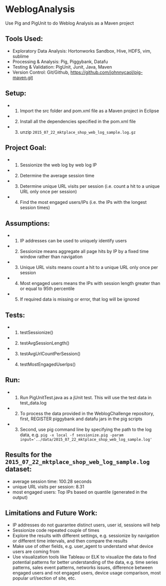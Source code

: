 # WeblogAnalysis

Use Pig and PigUnit to do Weblog Analysis as a Maven project

## Tools Used:
- Exploratory Data Analysis: Hortonworks Sandbox, Hive, HDFS, vim, sublime 
- Processing & Analysis: Pig, Piggybank, Datafu
- Testing & Validation: PigUnit, Junit, Java, Maven
- Version Control: Git/Github, https://github.com/johnnycaol/pig-maven.git

## Setup:
- 1. Import the src folder and pom.xml file as a Maven project in Eclipse
- 2. Install all the dependencies specified in the pom.xml file
- 3. unzip `2015_07_22_mktplace_shop_web_log_sample.log.gz`

## Project Goal:
- 1. Sessionize the web log by web log IP
- 2. Determine the average session time
- 3. Determine unique URL visits per session (i.e. count a hit to a unique URL only once per session)
- 4. Find the most engaged users/IPs (i.e. the IPs with the longest session times)

## Assumptions:
- 1. IP addresses can be used to uniquely identify users
- 2. Sessionize means aggregate all page hits by IP by a fixed time window rather than navigation
- 3. Unique URL visits means count a hit to a unique URL only once per session
- 4. Most engaged users means the IPs with session length greater than or equal to 95th percentile
- 5. If required data is missing or error, that log will be ignored

## Tests:
- 1. testSessionize()
- 2. testAvgSessionLength()
- 3. testAvgUrlCountPerSession()
- 4. testMostEngagedUserIps()

## Run:
- 1. Run PigUnitTest.java as a jUnit test. This will use the test data in test_data.log
- 2. To process the data provided in the WeblogChallenge repository, first, REGISTER piggybank and datafu jars in the pig scripts
- 3. Second, use pig command line by specifying the path to the log data,
e.g. `pig -x local -f sessionize.pig -param input='../data/2015_07_22_mktplace_shop_web_log_sample.log'`

## Results for the `2015_07_22_mktplace_shop_web_log_sample.log` dataset:
- average session time: 100.28 seconds
- unique URL visits per session: 8.31
- most engaged users: Top IPs based on quantile (generated in the output)

## Limitations and Future Work:
- IP addresses do not guarantee distinct users, user id, sessions will help
- Sessionize code repeated couple of times
- Explore the results with different settings, e.g. sessionize by navigation or different time intervals, and then compare the results
- Make use of other fields, e.g. user_agent to understand what device users are coming from
- Use visualization tools like Tableau or ELK to visualize the data to find potential patterns for better understanding of the data, e.g. time series patterns, sales event patterns, networks issues, difference between engaged users and not engaged users, device usage comparison, most popular url/section of site, etc.

